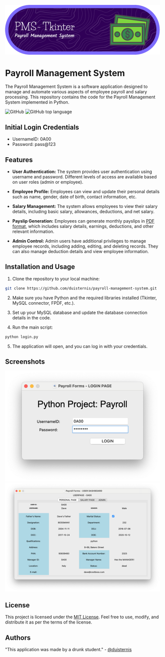 ![Header](./screenshots/github-header-image.png)

# Payroll Management System

The Payroll Management System is a software application designed to manage and automate various aspects of employee payroll and salary processing. This repository contains the code for the Payroll Management System implemented in Python.

![GitHub](https://img.shields.io/github/license/duisternis/payroll-management-system?style=for-the-badge)
![GitHub top language](https://img.shields.io/github/languages/top/duisternis/payroll-management-system?style=for-the-badge)

## Initial Login Credentials

- UsernameID: 0A00
- Password: pass@123

## Features

- **User Authentication:** The system provides user authentication using username and password. Different levels of access are available based on user roles (admin or employee).

- **Employee Profile:** Employees can view and update their personal details such as name, gender, date of birth, contact information, etc.

- **Salary Management:** The system allows employees to view their salary details, including basic salary, allowances, deductions, and net salary.

- **Payslip Generation:** Employees can generate monthly payslips in [PDF format](./0A00-September-payslip.pdf), which includes salary details, earnings, deductions, and other relevant information.

- **Admin Control:** Admin users have additional privileges to manage employee records, including adding, editing, and deleting records. They can also manage deduction details and view employee information.

## Installation and Usage

1. Clone the repository to your local machine:

```bash
git clone https://github.com/duisternis/payroll-management-system.git
```

2. Make sure you have Python and the required libraries installed (Tkinter, MySQL connector, FPDF, etc.).

3. Set up your MySQL database and update the database connection details in the code.

4. Run the main script:

```bash
python login.py
```

5. The application will open, and you can log in with your credentials.

## Screenshots

![App Screenshot](./screenshots/s1.png)
![App Screenshot](./screenshots/s2.png)

## License

This project is licensed under the [MIT License](LICENSE). Feel free to use, modify, and distribute it as per the terms of the license.

## Authors

"This application was made by a drunk student." - [@duisternis](https://www.github.com/duisternis)
